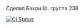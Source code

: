 Сделал  Бахри Ш. группа 238


[![CI Status](https://github.com/Doshir/untitled13/actions/workflows/ci.yml/badge.svg)](https://github.com/Doshir/untitled13/actions/workflows/ci.yml)